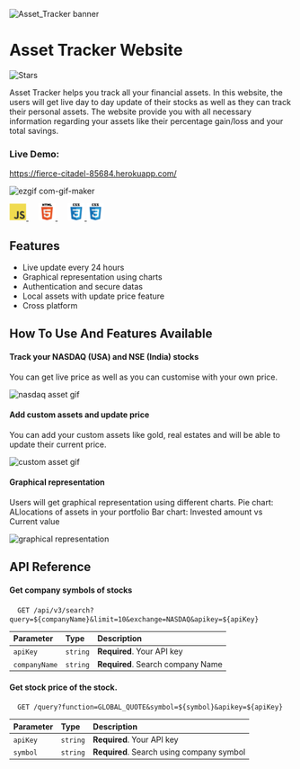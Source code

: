 ![Asset_Tracker banner](https://user-images.githubusercontent.com/86822695/181797785-3acb6616-7d80-496a-b13c-c2e70e92ce7e.png)
# Asset Tracker Website 
![Stars](https://img.shields.io/ore/stars/stars)


Asset Tracker helps you track all your financial assets. In this website, the users will get live day to day 
update of their stocks as well as they can track their personal 
assets. The website provide you with all necessary information 
regarding your assets like their percentage gain/loss and your total 
savings. 

### Live Demo:
https://fierce-citadel-85684.herokuapp.com/

![ezgif com-gif-maker](https://user-images.githubusercontent.com/86822695/181792503-20c1b6fb-f490-4758-8057-a0a16a83403a.gif)

<a href="https://developer.mozilla.org/en-US/docs/Web/JavaScript" target="_blank" rel="noreferrer"> <img src="https://raw.githubusercontent.com/devicons/devicon/master/icons/javascript/javascript-original.svg" alt="javascript" width="30" height="30"/> </a>  &emsp;   <a href="https://www.w3.org/html/" target="_blank" rel="noreferrer"> <img src="https://raw.githubusercontent.com/devicons/devicon/master/icons/html5/html5-original-wordmark.svg" alt="html5" width="30" height="30"/> </a>  &emsp;   <a href="https://www.w3schools.com/css/" target="_blank" rel="noreferrer"> <img src="https://raw.githubusercontent.com/devicons/devicon/master/icons/css3/css3-original-wordmark.svg" alt="css3" width="30" height="30"/> </a> <a href="https://www.w3schools.com/css/" target="_blank" rel="noreferrer"> <img src="https://raw.githubusercontent.com/devicons/devicon/master/icons/css3/css3-original-wordmark.svg" alt="css3" width="30" height="30"/> </a>

## Features

- Live update every 24 hours
- Graphical representation using charts
- Authentication and secure datas
- Local assets with update price feature
- Cross platform

## How To Use And Features Available
 
#### Track your NASDAQ (USA) and NSE (India) stocks

You can get live price as well as you can customise with your own price.

![nasdaq asset gif](https://user-images.githubusercontent.com/86822695/181798025-e962e537-dddb-46c9-9dd7-f6c174a54a95.gif)

#### Add custom assets and update price

You can add your  custom assets like gold, real estates and will be able 
to update their current price.

![custom asset gif](https://user-images.githubusercontent.com/86822695/181798079-5c4a4643-5242-4c20-8b26-4e4cb7f18d69.gif)

#### Graphical representation

Users will get graphical representation using different charts. 
Pie chart: ALlocations of assets in your portfolio
Bar chart: Invested amount vs Current value

![graphical representation](https://user-images.githubusercontent.com/86822695/181798126-380f839f-f97b-46ca-a103-3527c2c8a0a6.gif)

## API Reference

#### Get company symbols of stocks

```https://financialmodelingprep.com
  GET /api/v3/search?query=${companyName}&limit=10&exchange=NASDAQ&apikey=${apiKey}
```

| Parameter | Type     | Description                |
| :-------- | :------- | :------------------------- |
| `apiKey` | `string` | **Required**. Your API key |
| `companyName` | `string` | **Required**. Search company Name |

#### Get stock price of the stock.

```https://www.alphavantage.co
  GET /query?function=GLOBAL_QUOTE&symbol=${symbol}&apikey=${apiKey}
```

| Parameter | Type     | Description                       |
| :-------- | :------- | :-------------------------------- |
| `apiKey` | `string` | **Required**. Your API key |
| `symbol` | `string` | **Required**. Search using company symbol |










